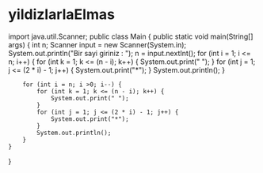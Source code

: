 # yildizlarlaElmas
import java.util.Scanner;
public class Main {
    public static void main(String[] args) {
        int n;
        Scanner input = new Scanner(System.in);
        System.out.println("Bir sayi giriniz : ");
        n = input.nextInt();
        for (int i = 1; i <= n; i++) {
            for (int k = 1; k <= (n - i); k++) {
                System.out.print(" ");
            }
            for (int j = 1; j <= (2 * i) - 1; j++) {
                System.out.print("*");
            }
            System.out.println();
        }

        for (int i = n; i >0; i--) {
            for (int k = 1; k <= (n - i); k++) {
                System.out.print(" ");
            }
            for (int j = 1; j <= (2 * i) - 1; j++) {
                System.out.print("*");
            }
            System.out.println();
        }
    }
}
